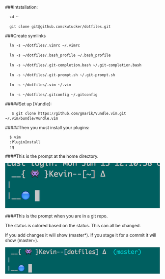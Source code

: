 ###Intstallation:
```
  cd ~
  
  git clone git@github.com:kwtucker/dotfiles.git
``` 

###Create symlinks

```
  ln -s ~/dotfiles/.vimrc ~/.vimrc
  
  ln -s ~/dotfiles/.bash_profile ~/.bash_profile
  
  ln -s ~/dotfiles/.git-completion.bash ~/.git-completion.bash
  
  ln -s ~/dotfiles/.git-prompt.sh ~/.git-prompt.sh
  
  ln -s ~/dotfiles/.vim ~/.vim
  
  ln -s ~/dotfiles/.gitconfig ~/.gitconfig
```

#####Set up [Vundle]:
```
   $ git clone https://github.com/gmarik/Vundle.vim.git ~/.vim/bundle/Vundle.vim
```
#####Then you must install your plugins:
```
  $ vim 
  :PluginInstall
  :q 
```

####This is the prompt at the home directory.

![Image of Prompt](https://github.com/kwtucker/dotfiles/blob/master/bashPrompt/myPrompt.png)

####This is the prompt when you are in a git repo.

The status is colored based on the status. This can all be changed.

If you add changes it will show (master*). If you stage it for a commit it will show (master+). 

![Image of PromptGit](https://github.com/kwtucker/dotfiles/blob/master/bashPrompt/promptGit.png)

